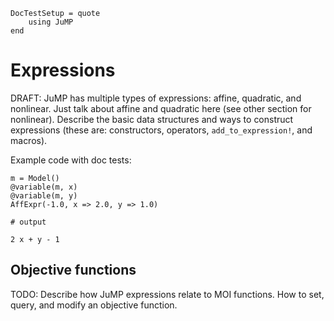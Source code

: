 ```@meta
DocTestSetup = quote
    using JuMP
end
```

Expressions
===========

DRAFT: JuMP has multiple types of expressions: affine, quadratic, and nonlinear.
Just talk about affine and quadratic here (see other section for nonlinear).
Describe the basic data structures and ways to construct expressions
(these are: constructors, operators, `add_to_expression!`, and macros).


Example code with doc tests:

```jldoctest
m = Model()
@variable(m, x)
@variable(m, y)
AffExpr(-1.0, x => 2.0, y => 1.0)

# output

2 x + y - 1
```

Objective functions
-------------------

TODO: Describe how JuMP expressions relate to MOI functions. How to set, query,
and modify an objective function.
